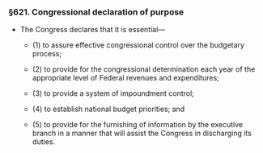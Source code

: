 ### §621. Congressional declaration of purpose
* The Congress declares that it is essential—

  * (1) to assure effective congressional control over the budgetary process;

  * (2) to provide for the congressional determination each year of the appropriate level of Federal revenues and expenditures;

  * (3) to provide a system of impoundment control;

  * (4) to establish national budget priorities; and

  * (5) to provide for the furnishing of information by the executive branch in a manner that will assist the Congress in discharging its duties.